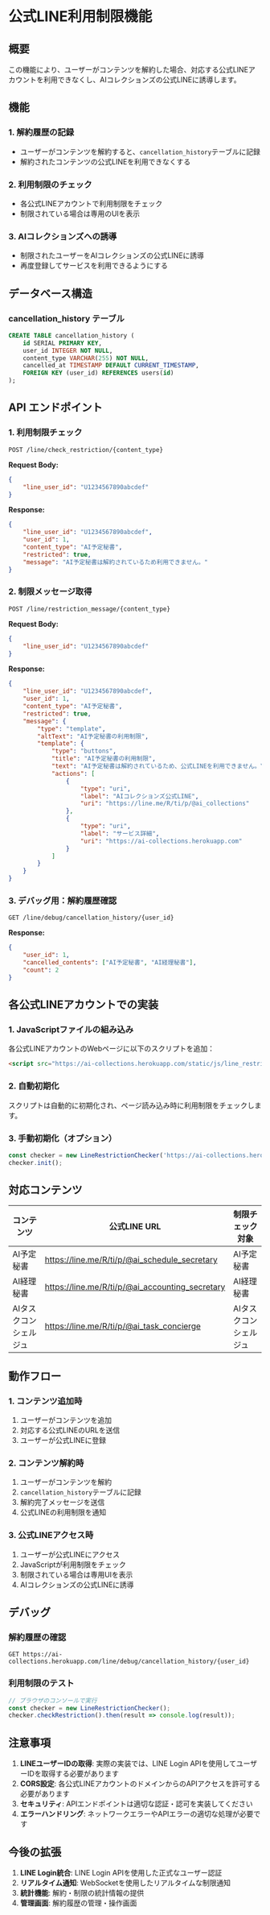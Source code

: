 # 公式LINE利用制限機能

## 概要

この機能により、ユーザーがコンテンツを解約した場合、対応する公式LINEアカウントを利用できなくし、AIコレクションズの公式LINEに誘導します。

## 機能

### 1. 解約履歴の記録
- ユーザーがコンテンツを解約すると、`cancellation_history`テーブルに記録
- 解約されたコンテンツの公式LINEを利用できなくする

### 2. 利用制限のチェック
- 各公式LINEアカウントで利用制限をチェック
- 制限されている場合は専用のUIを表示

### 3. AIコレクションズへの誘導
- 制限されたユーザーをAIコレクションズの公式LINEに誘導
- 再度登録してサービスを利用できるようにする

## データベース構造

### cancellation_history テーブル
```sql
CREATE TABLE cancellation_history (
    id SERIAL PRIMARY KEY,
    user_id INTEGER NOT NULL,
    content_type VARCHAR(255) NOT NULL,
    cancelled_at TIMESTAMP DEFAULT CURRENT_TIMESTAMP,
    FOREIGN KEY (user_id) REFERENCES users(id)
);
```

## API エンドポイント

### 1. 利用制限チェック
```
POST /line/check_restriction/{content_type}
```

**Request Body:**
```json
{
    "line_user_id": "U1234567890abcdef"
}
```

**Response:**
```json
{
    "line_user_id": "U1234567890abcdef",
    "user_id": 1,
    "content_type": "AI予定秘書",
    "restricted": true,
    "message": "AI予定秘書は解約されているため利用できません。"
}
```

### 2. 制限メッセージ取得
```
POST /line/restriction_message/{content_type}
```

**Request Body:**
```json
{
    "line_user_id": "U1234567890abcdef"
}
```

**Response:**
```json
{
    "line_user_id": "U1234567890abcdef",
    "user_id": 1,
    "content_type": "AI予定秘書",
    "restricted": true,
    "message": {
        "type": "template",
        "altText": "AI予定秘書の利用制限",
        "template": {
            "type": "buttons",
            "title": "AI予定秘書の利用制限",
            "text": "AI予定秘書は解約されているため、公式LINEを利用できません。\n\nAIコレクションズの公式LINEで再度ご登録いただき、サービスをご利用ください。",
            "actions": [
                {
                    "type": "uri",
                    "label": "AIコレクションズ公式LINE",
                    "uri": "https://line.me/R/ti/p/@ai_collections"
                },
                {
                    "type": "uri",
                    "label": "サービス詳細",
                    "uri": "https://ai-collections.herokuapp.com"
                }
            ]
        }
    }
}
```

### 3. デバッグ用：解約履歴確認
```
GET /line/debug/cancellation_history/{user_id}
```

**Response:**
```json
{
    "user_id": 1,
    "cancelled_contents": ["AI予定秘書", "AI経理秘書"],
    "count": 2
}
```

## 各公式LINEアカウントでの実装

### 1. JavaScriptファイルの組み込み
各公式LINEアカウントのWebページに以下のスクリプトを追加：

```html
<script src="https://ai-collections.herokuapp.com/static/js/line_restriction_checker.js"></script>
```

### 2. 自動初期化
スクリプトは自動的に初期化され、ページ読み込み時に利用制限をチェックします。

### 3. 手動初期化（オプション）
```javascript
const checker = new LineRestrictionChecker('https://ai-collections.herokuapp.com');
checker.init();
```

## 対応コンテンツ

| コンテンツ | 公式LINE URL | 制限チェック対象 |
|-----------|-------------|----------------|
| AI予定秘書 | https://line.me/R/ti/p/@ai_schedule_secretary | AI予定秘書 |
| AI経理秘書 | https://line.me/R/ti/p/@ai_accounting_secretary | AI経理秘書 |
| AIタスクコンシェルジュ | https://line.me/R/ti/p/@ai_task_concierge | AIタスクコンシェルジュ |

## 動作フロー

### 1. コンテンツ追加時
1. ユーザーがコンテンツを追加
2. 対応する公式LINEのURLを送信
3. ユーザーが公式LINEに登録

### 2. コンテンツ解約時
1. ユーザーがコンテンツを解約
2. `cancellation_history`テーブルに記録
3. 解約完了メッセージを送信
4. 公式LINEの利用制限を通知

### 3. 公式LINEアクセス時
1. ユーザーが公式LINEにアクセス
2. JavaScriptが利用制限をチェック
3. 制限されている場合は専用UIを表示
4. AIコレクションズの公式LINEに誘導

## デバッグ

### 解約履歴の確認
```
GET https://ai-collections.herokuapp.com/line/debug/cancellation_history/{user_id}
```

### 利用制限のテスト
```javascript
// ブラウザのコンソールで実行
const checker = new LineRestrictionChecker();
checker.checkRestriction().then(result => console.log(result));
```

## 注意事項

1. **LINEユーザーIDの取得**: 実際の実装では、LINE Login APIを使用してユーザーIDを取得する必要があります
2. **CORS設定**: 各公式LINEアカウントのドメインからのAPIアクセスを許可する必要があります
3. **セキュリティ**: APIエンドポイントは適切な認証・認可を実装してください
4. **エラーハンドリング**: ネットワークエラーやAPIエラーの適切な処理が必要です

## 今後の拡張

1. **LINE Login統合**: LINE Login APIを使用した正式なユーザー認証
2. **リアルタイム通知**: WebSocketを使用したリアルタイムな制限通知
3. **統計機能**: 解約・制限の統計情報の提供
4. **管理画面**: 解約履歴の管理・操作画面 